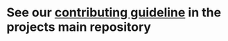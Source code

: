 # See our [contributing guideline](https://github.com/u-bmc/u-bmc/blob/main/CONTRIBUTING.md) in the projects main repository
